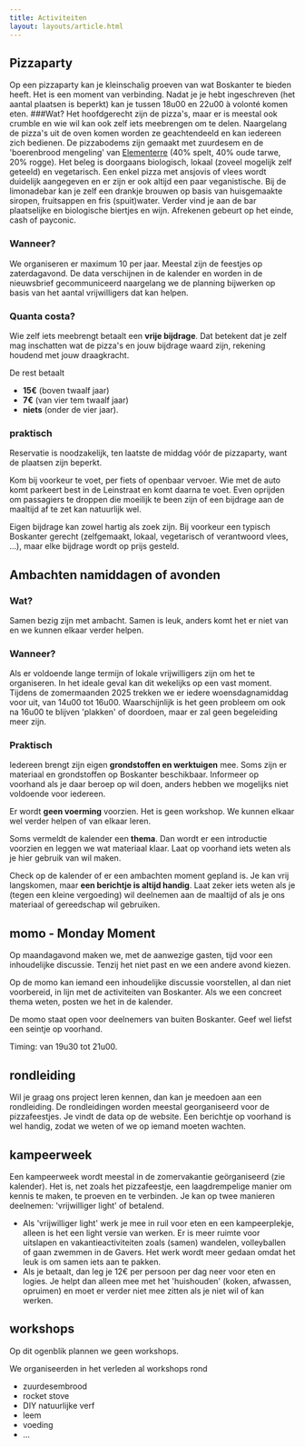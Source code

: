 ```yaml
---
title: Activiteiten
layout: layouts/article.html
---
```


## Pizzaparty
Op een pizzaparty kan je kleinschalig proeven van wat Boskanter te bieden heeft. Het is een moment van verbinding.
Nadat je je hebt ingeschreven (het aantal plaatsen is beperkt) kan je tussen 18u00 en 22u00 à volonté komen eten. 
###Wat?
Het hoofdgerecht zijn de pizza's, maar er is meestal ook crumble en wie wil kan ook zelf iets meebrengen om te delen. Naargelang de pizza's uit de oven komen worden ze geachtendeeld en kan iedereen zich bedienen. De pizzabodems zijn gemaakt met zuurdesem en de 'boerenbrood mengeling' van [Elementerre](https://elementerre.be) (40% spelt, 40% oude tarwe, 20% rogge). Het beleg is doorgaans biologisch, lokaal (zoveel mogelijk zelf geteeld) en vegetarisch. Een enkel pizza met ansjovis of vlees wordt duidelijk aangegeven en er zijn er ook altijd een paar veganistische. 
Bij de limonadebar kan je zelf een drankje brouwen op basis van huisgemaakte siropen, fruitsappen en fris (spuit)water. Verder vind je aan de bar plaatselijke en biologische biertjes en wijn. 
Afrekenen gebeurt op het einde, cash of payconic. 
### Wanneer?
We organiseren er maximum 10 per jaar. Meestal zijn de feestjes op zaterdagavond. De data verschijnen in de kalender en worden in de nieuwsbrief gecommuniceerd naargelang we de planning bijwerken op basis van het aantal vrijwilligers dat kan helpen. 
### Quanta costa?
Wie zelf iets meebrengt betaalt een **vrije bijdrage**. Dat betekent dat je zelf mag inschatten wat de pizza's en jouw bijdrage waard zijn, rekening houdend met jouw draagkracht.

De rest betaalt 
- **15€** (boven twaalf jaar)
- **7€** (van vier tem twaalf jaar)
- **niets** (onder de vier jaar).
### praktisch
Reservatie is noodzakelijk, ten laatste de middag vóór de pizzaparty, want de plaatsen zijn beperkt.

Kom bij voorkeur te voet, per fiets of openbaar vervoer. Wie met de auto komt parkeert best in de Leinstraat en komt daarna te voet. Even oprijden om passagiers te droppen die moeilijk te been zijn of een bijdrage aan de maaltijd af te zet kan natuurlijk wel.

Eigen bijdrage kan zowel hartig als zoek zijn. Bij voorkeur een typisch Boskanter gerecht (zelfgemaakt, lokaal, vegetarisch of verantwoord vlees, ...), maar elke bijdrage wordt op prijs gesteld.

## <a name = "ambachten"></a> Ambachten namiddagen of avonden
### Wat?
Samen bezig zijn met ambacht. Samen is leuk, anders komt het er niet van en we kunnen elkaar verder helpen.
### Wanneer?
Als er voldoende lange termijn of lokale vrijwilligers zijn om het te organiseren. In het ideale geval kan dit wekelijks op een vast moment. Tijdens de zomermaanden 2025 trekken we er iedere woensdagnamiddag voor uit, van 14u00 tot 16u00. Waarschijnlijk is het geen probleem om ook na 16u00 te blijven 'plakken' of doordoen, maar er zal geen begeleiding meer zijn. 
### Praktisch
Iedereen brengt zijn eigen **grondstoffen en werktuigen** mee. Soms zijn er materiaal en grondstoffen op Boskanter beschikbaar. Informeer op voorhand als je daar beroep op wil doen, anders hebben we mogelijks niet voldoende voor iedereen. 

Er wordt **geen voerming** voorzien. Het is geen workshop. We kunnen elkaar wel verder helpen of van elkaar leren.

Soms vermeldt de kalender een **thema**. Dan wordt er een introductie voorzien en leggen we wat materiaal klaar. Laat op voorhand iets weten als je hier gebruik van wil maken.

Check op de kalender of er een ambachten moment gepland is. Je kan vrij langskomen, maar **een berichtje is altijd handig**. Laat zeker iets weten als je (tegen een kleine vergoeding) wil deelnemen aan de maaltijd of als je ons materiaal of gereedschap wil gebruiken.

## <a name = "momo"></a>momo - Monday Moment
Op maandagavond maken we, met de aanwezige gasten, tijd voor een inhoudelijke discussie. Tenzij het niet past en we een andere avond kiezen.

Op de momo kan iemand een inhoudelijke discussie voorstellen, al dan niet voorbereid, in lijn met de activiteiten van Boskanter. Als we een concreet thema weten, posten we het in de kalender.

De momo staat open voor deelnemers van buiten Boskanter. Geef wel liefst een seintje op voorhand.

Timing: van 19u30 tot 21u00.
## <a name = "tour"></a> rondleiding
Wil je graag ons project leren kennen, dan kan je meedoen aan een rondleiding. De rondleidingen worden meestal georganiseerd voor de pizzafeestjes. Je vindt de data op de website. Een berichtje op voorhand is wel handig, zodat we weten of we op iemand moeten wachten.
## <a name = "kampeerweek"></a> kampeerweek
Een kampeerweek wordt meestal in de zomervakantie geörganiseerd (zie kalender). Het is, net zoals het pizzafeestje, een laagdrempelige manier om kennis te maken, te proeven en te verbinden.
Je kan op twee manieren deelnemen: 'vrijwilliger light' of betalend.
- Als 'vrijwilliger light' werk je mee in ruil voor eten en een kampeerplekje, alleen is het een light versie van werken. Er is meer ruimte voor uitslapen en vakantieactiviteiten zoals (samen) wandelen, volleyballen of gaan zwemmen in de Gavers. Het werk wordt meer gedaan omdat het leuk is om samen iets aan te pakken.
- Als je betaalt, dan leg je 12€ per persoon per dag neer voor eten en logies. Je helpt dan alleen mee met het 'huishouden' (koken, afwassen, opruimen) en moet er verder niet mee zitten als je niet wil of kan werken.
## <a name = "workshop"></a> workshops
Op dit ogenblik plannen we geen workshops.

We organiseerden in het verleden al workshops rond
- zuurdesembrood
- rocket stove
- DIY natuurlijke verf
- leem
- voeding
- ...
